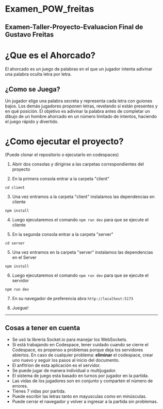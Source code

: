 # Examen_POW_freitas

## Examen-Taller-Proyecto-Evaluacion Final de Gustavo Freitas

# ¿Que es el Ahorcado?

El ahorcado es un juego de palabras en el que un jugador intenta adivinar una palabra oculta letra por letra.

## ¿Como se Juega?

Un jugador elige una palabra secreta y representa cada letra con guiones bajos. Los demás jugadores proponen letras, revelando si están presentes y en qué posición. El objetivo es adivinar la palabra antes de completar un dibujo de un hombre ahorcado en un número limitado de intentos, haciendo el juego rápido y divertido.


# ¿Como ejecutar el proyecto?
(Puede clonar el repositorio o ejecutarlo en codespaces)

1. Abrir dos consolas y dirigirse a las carpetas correspondientes del proyecto

2. En la primera consola entrar a la carpeta "client"

```
cd client
```

3. Una vez entramos a la carpeta "client" instalamos las dependencias en cliente

```
npm install
```

4. Luego ejecutaremos el comando ```npm run dev``` para que se ejecute el cliente


4. En la segunda consola entrar a la carpeta "server"

```
cd server
```

5. Una vez entramos en la carpeta "server" instalamos las dependencias en el Server

```
npm install
```

6. Luego ejecutaremos el comando ```npm run dev``` para que se ejecute el servidor

```
npm run dev
```

7. En su navegador de preferencia abra ```http://localhost:5173```

8. Juegue!

---

## Cosas a tener en cuenta

- Se usó la librería Socket.io para manejar los WebSockets.
- Si está trabajando en Codespace, tener cuidado cuando se cierre el Codespace, es propenso a problemas porque deja los servidores abiertos. En caso de cualquier problema: **eliminar** el codespace, crear uno nuevo y seguir los pasos al inicio del documento.
- El anfitrion de esta aplicación es el servidor.
- Se puede jugar de manera individual o multijugador.
- El sistema de juego esta basado en turnos por jugador en la partida.
- Las vidas de los jugadores son en conjunto y comparten el número de errores.
- Tienes 7 vidas por partida.
- Puede escribir las letras tanto en mayusculas como en minúsculas.
- Puede cerrar el navegador y volver a ingresar a la partida sin problemas.
